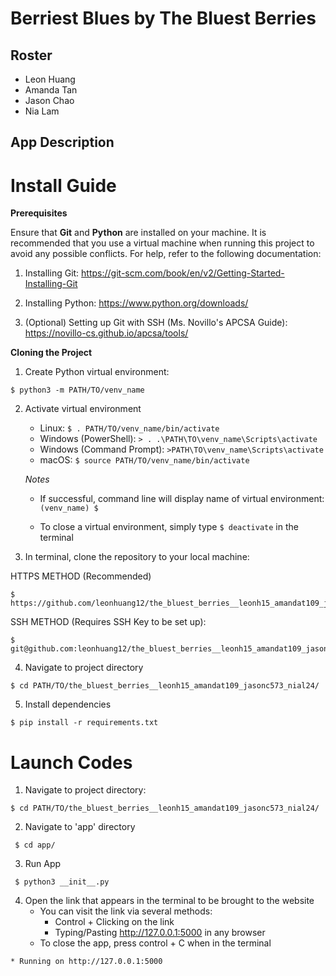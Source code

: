 # Berriest Blues by The Bluest Berries

## Roster
* Leon Huang
* Amanda Tan
* Jason Chao
* Nia Lam

## App Description


# Install Guide

**Prerequisites**

Ensure that **Git** and **Python** are installed on your machine. It is recommended that you use a virtual machine when running this project to avoid any possible conflicts. For help, refer to the following documentation:
   1. Installing Git: https://git-scm.com/book/en/v2/Getting-Started-Installing-Git 
   2. Installing Python: https://www.python.org/downloads/ 

   3. (Optional) Setting up Git with SSH (Ms. Novillo's APCSA Guide): https://novillo-cs.github.io/apcsa/tools/ 
         

**Cloning the Project**
1. Create Python virtual environment:

```
$ python3 -m PATH/TO/venv_name
```

2. Activate virtual environment 

   - Linux: `$ . PATH/TO/venv_name/bin/activate`
   - Windows (PowerShell): `> . .\PATH\TO\venv_name\Scripts\activate`
   - Windows (Command Prompt): `>PATH\TO\venv_name\Scripts\activate`
   - macOS: `$ source PATH/TO/venv_name/bin/activate`

   *Notes*

   - If successful, command line will display name of virtual environment: `(venv_name) $ `

   - To close a virtual environment, simply type `$ deactivate` in the terminal


3. In terminal, clone the repository to your local machine: 

HTTPS METHOD (Recommended)

```
$ https://github.com/leonhuang12/the_bluest_berries__leonh15_amandat109_jasonc573_nial24.git
```

SSH METHOD (Requires SSH Key to be set up):

```
$ git@github.com:leonhuang12/the_bluest_berries__leonh15_amandat109_jasonc573_nial24.git
```

4. Navigate to project directory

```
$ cd PATH/TO/the_bluest_berries__leonh15_amandat109_jasonc573_nial24/
```

5. Install dependencies

```
$ pip install -r requirements.txt
```
        
# Launch Codes

1. Navigate to project directory:

```
$ cd PATH/TO/the_bluest_berries__leonh15_amandat109_jasonc573_nial24/
```
 
2. Navigate to 'app' directory

```
 $ cd app/
```

3. Run App

```
 $ python3 __init__.py
```
4. Open the link that appears in the terminal to be brought to the website
    - You can visit the link via several methods:
        - Control + Clicking on the link
        - Typing/Pasting http://127.0.0.1:5000 in any browser
    - To close the app, press control + C when in the terminal

```    
* Running on http://127.0.0.1:5000
``` 
